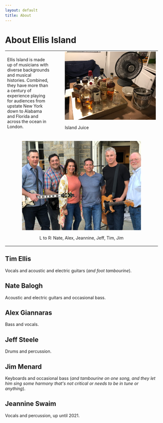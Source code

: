 ```yaml
---
layout: default
title: About
---
```


# About Ellis Island

<table>
  <tr>
    <td style="padding-right: 3em;">
      Ellis Island is made up of musicians with diverse backgrounds and
      musical histories. Combined, they have more than a century of
      experience playing for audiences from upstate New York down to Alabama
      and Florida and across the ocean in London.
    </td>
    <td width="300">
      <img src="images/bourbon_tray.jpeg" width="300"/>
      <p>Island Juice</p>
    </td>
  </tr>
  <tr>
    <td colspan="2" style="text-align: center;">
      <br/>
      <img src="images/band_2019_09_09.jpg" width="80%"/>
      <p>L to R: Nate, Alex, Jeannine, Jeff, Tim, Jim</p>
    </td>
  </tr>
</table>

## Tim Ellis

Vocals and acoustic and electric guitars (*and foot tambourine*).

## Nate Balogh

Acoustic and electric guitars and occasional bass.

## Alex Giannaras

Bass and vocals.

## Jeff Steele

Drums and percussion.

## Jim Menard

Keyboards and occasional bass (*and tambourine on one song, and they let
him sing some harmony that's not critical or needs to be in tune or
anything*).

## Jeannine Swaim

Vocals and percussion, up until 2021.
